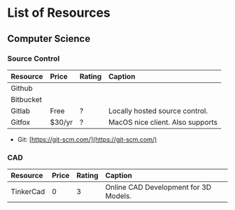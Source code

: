 # List of Resources

## Computer Science

### Source Control

| Resource | Price | Rating | Caption |
| :--- | :--- | :--- | :--- |
| Github |  |  |  |
| Bitbucket |  |  |  |
| Gitlab | Free | ? | Locally hosted source control. |
| Gitfox | $30/yr | ? | MacOS nice client. Also supports |

* Git: [https://git-scm.com/](https://git-scm.com/)

### CAD

| Resource | Price | Rating | Caption |
| :--- | :--- | :--- | :--- |
| TinkerCad | 0 | 3 | Online CAD Development for 3D Models. |

